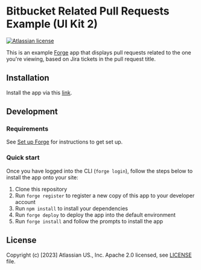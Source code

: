 # Bitbucket Related Pull Requests Example (UI Kit 2)

[![Atlassian license](https://img.shields.io/badge/license-Apache%202.0-blue.svg?style=flat-square)](LICENSE)

This is an example [Forge](https://developer.atlassian.com/platform/forge/) app that displays pull requests related to
the one you're viewing, based on Jira tickets in the pull request title.

## Installation

Install the app via this [link](https://developer.atlassian.com/console/install/70df33c7-2f7f-4148-b923-bf8c15d7e874?signature=AYABeHd6xFiBnH2HBl97leaPFBIAAAADAAdhd3Mta21zAEthcm46YXdzOmttczp1cy1lYXN0LTE6NzA5NTg3ODM1MjQzOmtleS83ZjcxNzcxZC02OWM4LTRlOWItYWU5Ny05MzJkMmNhZjM0NDIAuAECAQB4KZa3ByJMxgsvFlMeMgRb2S0t8rnCLHGz2RGbmY8aB5YBqoox2Ky36bAGO25KTgYAIgAAAH4wfAYJKoZIhvcNAQcGoG8wbQIBADBoBgkqhkiG9w0BBwEwHgYJYIZIAWUDBAEuMBEEDIdcUhesTNaD2HCrggIBEIA7ryt9KXhLAQ81deQABjjBuzIlW%2Br0DAI%2BmaC%2Bq8lcZ9FXKIuOCpChVr7lCCDRLAHNegmfGDFpKCvcxdMAB2F3cy1rbXMAS2Fybjphd3M6a21zOmV1LXdlc3QtMTo3MDk1ODc4MzUyNDM6a2V5LzU1OWQ0NTE2LWE3OTEtNDdkZi1iYmVkLTAyNjFlODY4ZWE1YwC4AQICAHhHSGfAZiYvvl%2F9LQQFkXnRjF1ris3bi0pNob1s2MiregH9HxOUj0wDizx5%2FROU7tiTAAAAfjB8BgkqhkiG9w0BBwagbzBtAgEAMGgGCSqGSIb3DQEHATAeBglghkgBZQMEAS4wEQQMxNW0t9AxExKeqxhNAgEQgDvh1ttYicu%2FoE4Ja1G6Tktq90V9q9jsSre9XAqKze8l0JyvDsoiVN8IwzCdBHmC%2FineSVaX5g9NatnqcwAHYXdzLWttcwBLYXJuOmF3czprbXM6dXMtd2VzdC0yOjcwOTU4NzgzNTI0MzprZXkvM2M0YjQzMzctYTQzOS00ZmNhLWEwZDItNDcyYzE2ZWRhZmRjALgBAgIAePadDOCfSw%2BMRVmOIDQhHhGooaxQ%2FiwGaLB334n1X9RCAbH0pDEK85i68cP1fLDeZLEAAAB%2BMHwGCSqGSIb3DQEHBqBvMG0CAQAwaAYJKoZIhvcNAQcBMB4GCWCGSAFlAwQBLjARBAz6rAvsP3loYVEaxIECARCAOwUiDuyzDwpAg1K4qPMKRcpRXijgbNYMmyxckSkLTZ6LTaSxHkxuAaC1AFf2TDtAFNxZbnMUDjby6TnwAgAAAAAMAAAQAAAAAAAAAAAAAAAAAPqmD8H12w%2FigWvoEbNrXL3%2F%2F%2F%2F%2FAAAAAQAAAAAAAAAAAAAAAQAAADL2vlXYllrKtWqyNAuShEnRv4XZq0pqo4LAcLIEfC2y0aSJ3kCLs32EE%2BJHpc627wZdrvADx8%2F6MWDOysSt%2FeSa7vo%3D&product=bitbucket).

## Development

### Requirements

See [Set up Forge](https://developer.atlassian.com/platform/forge/set-up-forge/) for instructions to get set up.

### Quick start

Once you have logged into the CLI (`forge login`), follow the steps below to install the app onto your site:

1. Clone this repository
2. Run `forge register` to register a new copy of this app to your developer account
3. Run `npm install` to install your dependencies
4. Run `forge deploy` to deploy the app into the default environment
5. Run `forge install` and follow the prompts to install the app

## License

Copyright (c) [2023] Atlassian US., Inc.
Apache 2.0 licensed, see [LICENSE](LICENSE) file.
